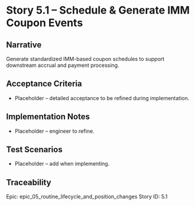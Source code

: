 # Story 5.1 – Schedule & Generate IMM Coupon Events

## Narrative
Generate standardized IMM-based coupon schedules to support downstream accrual and payment processing.

## Acceptance Criteria
- Placeholder – detailed acceptance to be refined during implementation.

## Implementation Notes
- Placeholder – engineer to refine.

## Test Scenarios
- Placeholder – add when implementing.

## Traceability
Epic: epic_05_routine_lifecycle_and_position_changes
Story ID: 5.1
